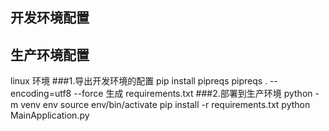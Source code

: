 ## 开发环境配置

## 生产环境配置
linux 环境
###1.导出开发环境的配置
        pip install pipreqs
        pipreqs . --encoding=utf8 --force
        生成 requirements.txt
###2.部署到生产环境
        python -m venv env
        source env/bin/activate
        pip install -r requirements.txt
        python MainApplication.py   
